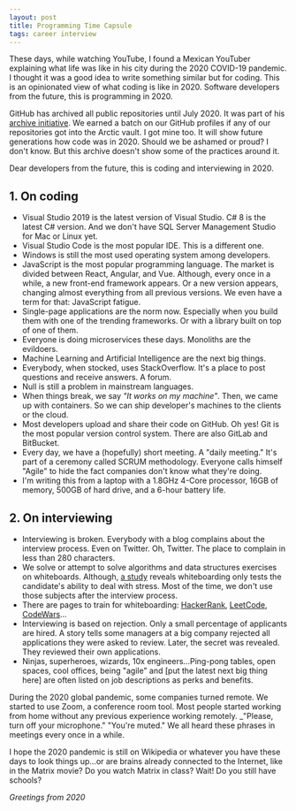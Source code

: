 ```yaml
---
layout: post
title: Programming Time Capsule
tags: career interview
---
```


These days, while watching YouTube, I found a Mexican YouTuber explaining what life was like in his city during the 2020 COVID-19 pandemic. I thought it was a good idea to write something similar but for coding. This is an opinionated view of what coding is like in 2020. Software developers from the future, this is programming in 2020.

GitHub has archived all public repositories until July 2020. It was part of his [archive initiative](https://archiveprogram.github.com/). We earned a batch on our GitHub profiles if any of our repositories got into the Arctic vault. I got mine too. It will show future generations how code was in 2020. Should we be ashamed or proud? I don't know. But this archive doesn't show some of the practices around it.

Dear developers from the future, this is coding and interviewing in 2020.

## 1. On coding

* Visual Studio 2019 is the latest version of Visual Studio. C# 8 is the latest C# version. And we don't have SQL Server Management Studio for Mac or Linux yet.
* Visual Studio Code is the most popular IDE. This is a different one.
* Windows is still the most used operating system among developers.
* JavaScript is the most popular programming language. The market is divided between React, Angular, and Vue. Although, every once in a while, a new front-end framework appears. Or a new version appears, changing almost everything from all previous versions. We even have a term for that: JavaScript fatigue.
* Single-page applications are the norm now. Especially when you build them with one of the trending frameworks. Or with a library built on top of one of them.
* Everyone is doing microservices these days. Monoliths are the evildoers.
* Machine Learning and Artificial Intelligence are the next big things.
* Everybody, when stocked, uses StackOverflow. It's a place to post questions and receive answers. A forum.
* Null is still a problem in mainstream languages.
* When things break, we say _"It works on my machine"_. Then, we came up with containers. So we can ship developer's machines to the clients or the cloud.
* Most developers upload and share their code on GitHub. Oh yes! Git is the most popular version control system. There are also GitLab and BitBucket.
* Every day, we have a (hopefully) short meeting. A "daily meeting." It's part of a ceremony called SCRUM methodology. Everyone calls himself "Agile" to hide the fact companies don't know what they're doing.
* I'm writing this from a laptop with a 1.8GHz 4-Core processor, 16GB of memory, 500GB of hard drive, and a 6-hour battery life.

## 2. On interviewing

* Interviewing is broken. Everybody with a blog complains about the interview process. Even on Twitter. Oh, Twitter. The place to complain in less than 280 characters.
* We solve or attempt to solve algorithms and data structures exercises on whiteboards. Although, [a study](https://www.sciencedaily.com/releases/2020/07/200714101228.htm) reveals whiteboarding only tests the candidate's ability to deal with stress. Most of the time, we don't use those subjects after the interview process. 
* There are pages to train for whiteboarding: [HackerRank](https://www.hackerrank.com/), [LeetCode](https://leetcode.com/), [CodeWars](https://www.codewars.com/)...
* Interviewing is based on rejection. Only a small percentage of applicants are hired. A story tells some managers at a big company rejected all applications they were asked to review. Later, the secret was revealed. They reviewed their own applications.
* Ninjas, superheroes, wizards, 10x engineers...Ping-pong tables, open spaces, cool offices, being "agile" and [put the latest next big thing here] are often listed on job descriptions as perks and benefits.

During the 2020 global pandemic, some companies turned remote. We started to use Zoom, a conference room tool. Most people started working from home without any previous experience working remotely. _"Please, turn off your microphone." "You're muted." We all heard these phrases in meetings every once in a while.

I hope the 2020 pandemic is still on Wikipedia or whatever you have these days to look things up...or are brains already connected to the Internet, like in the Matrix movie? Do you watch Matrix in class? Wait! Do you still have schools?

_Greetings from 2020_
